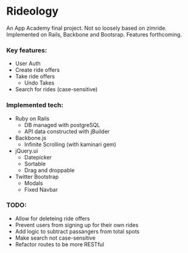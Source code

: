 # Rideology #

An App Academy final project. Not so loosely based on zimride. Implemented on Rails, Backbone and Bootsrap. Features forthcoming.

### Key features:

* User Auth
* Create ride offers
* Take ride offers
  * Undo Takes
* Search for rides (case-sensitive)


### Implemented tech:

* Ruby on Rails
  * DB managed with postgreSQL
  * API data constructed with jBuilder
* Backbone.js
  * Infinite Scrolling (with kaminari gem)
* jQuery.ui
  * Datepicker
  * Sortable
  * Drag and droppable
* Twitter Bootstrap
  * Modals
  * Fixed Navbar

### TODO:

* Allow for deleteing ride offers
* Prevent users from signing up for their own rides
* Add logic to subtract passangers from total spots
* Make search not case-sensitive
* Refactor routes to be more RESTful

  